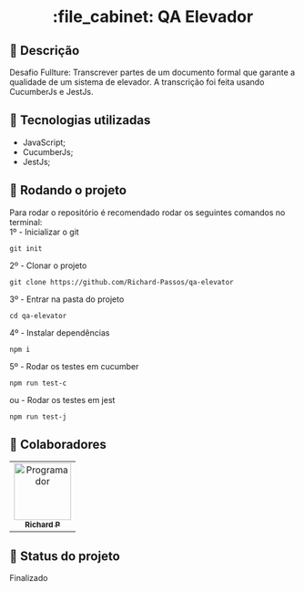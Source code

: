 <h1 align="center">:file_cabinet: QA Elevador</h1>

## :memo: Descrição
Desafio Fullture: Transcrever partes de um documento formal que garante a qualidade de um sistema de elevador. A transcrição foi feita usando CucumberJs e JestJs.

## :wrench: Tecnologias utilizadas
* JavaScript;
* CucumberJs;
* JestJs;

## :rocket: Rodando o projeto
Para rodar o repositório é recomendado rodar os seguintes comandos no terminal:
<br>
1º - Inicializar o git
```
git init
```
2º - Clonar o projeto
```
git clone https://github.com/Richard-Passos/qa-elevator
```
3º - Entrar na pasta do projeto
```
cd qa-elevator
```
4º - Instalar dependências
```
npm i
```
5º - Rodar os testes em cucumber
```
npm run test-c
``` 
ou - Rodar os testes em jest
```
npm run test-j
```

## :handshake: Colaboradores
<table>
  <tr>
    <td align="center">
      <a href="https://github.com/Richard-Passos">
        <img src="https://img.freepik.com/vetores-premium/desenho-de-desenho-animado-de-um-programador_29937-8176.jpg" width="100px;" alt="Programador"/><br>
        <sub>
          <b>Richard P</b>
        </sub>
      </a>
    </td>
  </tr>
</table>

## :dart: Status do projeto
Finalizado
